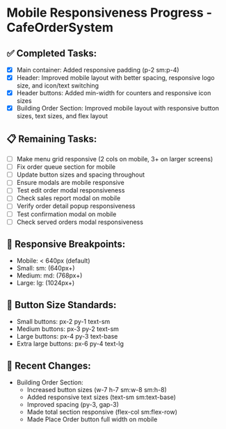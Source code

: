 # Mobile Responsiveness Progress - CafeOrderSystem

## ✅ Completed Tasks:
- [x] Main container: Added responsive padding (p-2 sm:p-4)
- [x] Header: Improved mobile layout with better spacing, responsive logo size, and icon/text switching
- [x] Header buttons: Added min-width for counters and responsive icon sizes
- [x] Building Order Section: Improved mobile layout with responsive button sizes, text sizes, and flex layout

## 📋 Remaining Tasks:
- [ ] Make menu grid responsive (2 cols on mobile, 3+ on larger screens)
- [ ] Fix order queue section for mobile
- [ ] Update button sizes and spacing throughout
- [ ] Ensure modals are mobile responsive
- [ ] Test edit order modal responsiveness
- [ ] Check sales report modal on mobile
- [ ] Verify order detail popup responsiveness
- [ ] Test confirmation modal on mobile
- [ ] Check served orders modal responsiveness

## 📱 Responsive Breakpoints:
- Mobile: < 640px (default)
- Small: sm: (640px+)
- Medium: md: (768px+)
- Large: lg: (1024px+)

## 🎯 Button Size Standards:
- Small buttons: px-2 py-1 text-sm
- Medium buttons: px-3 py-2 text-sm
- Large buttons: px-4 py-3 text-base
- Extra large buttons: px-6 py-4 text-lg

## 🔧 Recent Changes:
- Building Order Section:
  - Increased button sizes (w-7 h-7 sm:w-8 sm:h-8)
  - Added responsive text sizes (text-sm sm:text-base)
  - Improved spacing (py-3, gap-3)
  - Made total section responsive (flex-col sm:flex-row)
  - Made Place Order button full width on mobile
